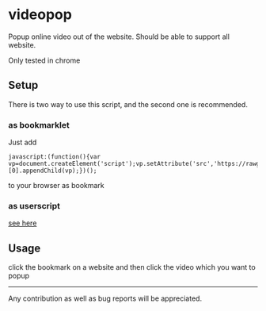 videopop
========
Popup online video out of the website. Should be able to support all website.

Only tested in chrome

## Setup
There is two way to use this script, and the second one is recommended.
### as bookmarklet
Just add 
```
javascript:(function(){var vp=document.createElement('script');vp.setAttribute('src','https://rawgit.com/archion/videopop/master/videopop.js');document.getElementsByTagName('head')[0].appendChild(vp);})();
```
to your browser as bookmark
### as userscript
[see here](https://greasyfork.org/scripts/4218-popup-video)

## Usage
click the bookmark on a website and then click the video which you want to popup

---
Any contribution as well as bug reports will be appreciated.  
